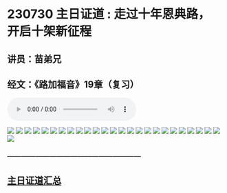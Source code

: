 # 230730 主日证道 : 走过十年恩典路， 开启十架新征程
## 讲员：苗弟兄
## 经文：《路加福音》19章（复习）

<audio controls src="./00_230730.mp3"></audio>

![](./01.JPG)
![](./02.JPG)
![](./03.JPG)
![](./04.JPG)
![](./05.JPG)
![](./06.JPG)
![](./07.JPG)
![](./08.JPG)
![](./09.JPG)
![](./10.JPG)
![](./11.JPG)
![](./12.JPG)
![](./13.JPG)
![](./14.JPG)
![](./15.JPG)
![](./16.JPG)
![](./17.JPG)
![](./18.JPG)
![](./19.JPG)
![](./20.JPG)
![](./21.JPG)
![](./22.JPG)
![](./23.JPG)
![](./24.JPG)
![](./25.JPG)
![](./26.JPG)



### ———————————————————

## [主日证道汇总](https://nccchurch.github.io/Sermons/)




